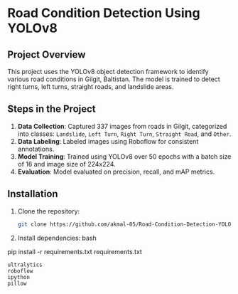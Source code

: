 # Road Condition Detection Using YOLOv8

## Project Overview
This project uses the YOLOv8 object detection framework to identify various road conditions in Gilgit, Baltistan. The model is trained to detect right turns, left turns, straight roads, and landslide areas.

## Steps in the Project
1. **Data Collection**: Captured 337 images from roads in Gilgit, categorized into classes: `Landslide`, `Left Turn`, `Right Turn`, `Straight Road`, and `Other`.
2. **Data Labeling**: Labeled images using Roboflow for consistent annotations.
3. **Model Training**: Trained using YOLOv8 over 50 epochs with a batch size of 16 and image size of 224x224.
4. **Evaluation**: Model evaluated on precision, recall, and mAP metrics.

## Installation
1. Clone the repository:
   ```bash
   git clone https://github.com/akmal-05/Road-Condition-Detection-YOLOv8.git

2. Install dependencies:
bash
 
pip install -r requirements.txt
requirements.txt

```text
ultralytics
roboflow
ipython
pillow
